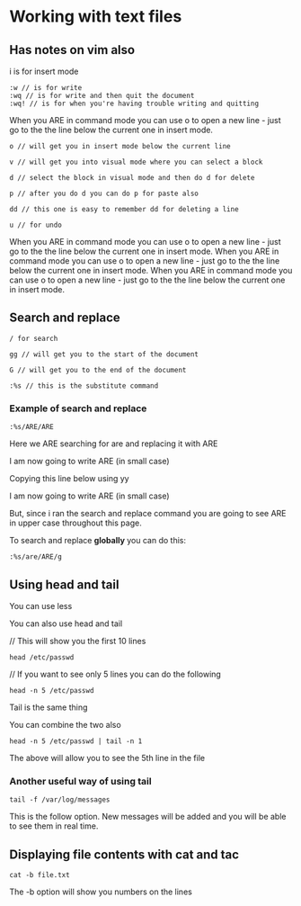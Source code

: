 # Working with text files

## Has notes on vim also

i is for insert mode

	:w // is for write
	:wq // is for write and then quit the document
	:wq! // is for when you're having trouble writing and quitting


When you ARE in command mode you can use o to open a new line - just go to the the line below the current one in insert mode.

	o // will get you in insert mode below the current line

	v // will get you into visual mode where you can select a block

	d // select the block in visual mode and then do d for delete

	p // after you do d you can do p for paste also

	dd // this one is easy to remember dd for deleting a line

	u // for undo

When you ARE in command mode you can use o to open a new line - just go to the the line below the current one in insert mode.
When you ARE in command mode you can use o to open a new line - just go to the the line below the current one in insert mode.
When you ARE in command mode you can use o to open a new line - just go to the the line below the current one in insert mode.

## Search and replace

	/ for search

	gg // will get you to the start of the document

	G // will get you to the end of the document

	:%s // this is the substitute command

### Example of search and replace

	:%s/ARE/ARE

Here we ARE searching for are and replacing it with ARE

I am now going to write ARE (in small case)

Copying this line below using yy


I am now going to write ARE (in small case)

But, since i ran the search and replace command you are going to see ARE in upper case throughout this page.

To search and replace **globally** you can do this:

	:%s/are/ARE/g

## Using head and tail

You can use less

You can also use head and tail

// This will show you the first 10 lines

	head /etc/passwd

// If you want to see only 5 lines you can do the following

	head -n 5 /etc/passwd

Tail is the same thing

You can combine the two also

	head -n 5 /etc/passwd | tail -n 1

The above will allow you to see the 5th line in the file

### Another useful way of using tail

	tail -f /var/log/messages

This is the follow option. New messages will be added and you will be able to see them in real time.

## Displaying file contents with cat and tac

	cat -b file.txt

The -b option will show you numbers on the lines
